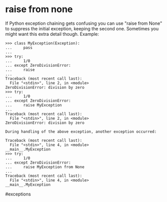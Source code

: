 # raise from none

If Python exception chaining gets confusing you can use "raise from None" to suppress the initial exception, keeping the second one. Sometimes you might want this extra detail though. Example:

```
>>> class MyException(Exception):
...     pass
...
>>> try:
...     1/0
... except ZeroDivisionError:
...     raise
...
Traceback (most recent call last):
  File "<stdin>", line 2, in <module>
ZeroDivisionError: division by zero
>>> try:
...     1/0
... except ZeroDivisionError:
...     raise MyException
...
Traceback (most recent call last):
  File "<stdin>", line 2, in <module>
ZeroDivisionError: division by zero

During handling of the above exception, another exception occurred:

Traceback (most recent call last):
  File "<stdin>", line 4, in <module>
__main__.MyException
>>> try:
...     1/0
... except ZeroDivisionError:
...     raise MyException from None
...
Traceback (most recent call last):
  File "<stdin>", line 4, in <module>
__main__.MyException
```

#exceptions
